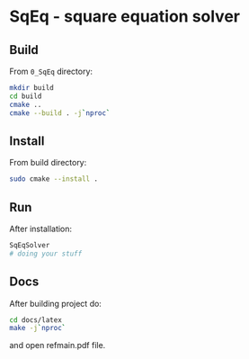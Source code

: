 # SqEq - square equation solver

## Build

From `0_SqEq` directory:

```bash
mkdir build
cd build
cmake ..
cmake --build . -j`nproc`
```

## Install

From build directory:
```bash
sudo cmake --install .
```

## Run

After installation:

```bash
SqEqSolver
# doing your stuff
```

## Docs

After building project do:

```bash
cd docs/latex
make -j`nproc`
```

and open refmain.pdf file.
